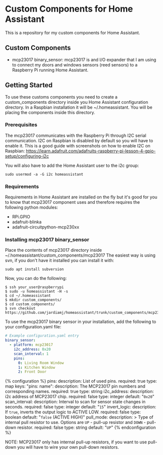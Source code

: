 # Custom Components for Home Assistant 

This is a repository for my custom components for Home Assistant.

## Custom Components
- mcp23017 binary_sensor:
  mcp23017 is and I/O expander that I am using to connect my doors and windows sensors (reed sensors) to a Raspberry Pi running Home Assistant.

## Getting Started

To use these customs components you need to create a custom_components directory inside you Home Assistant configuration directory. In a Raspbian installation it will be ~/.homeassistant.
You will be placing the components inside this directory.

### Prerequisites

The mcp23017 communicates with the Raspberry Pi through I2C serial communication. I2C on Raspbian is disabled by default so you will have to enable it.
This is a good guide with screenshots on how to enable I2C on Raspbian: https://learn.adafruit.com/adafruits-raspberry-pi-lesson-4-gpio-setup/configuring-i2c

You will also have to add the Home Assistant user to the i2c group:

```
sudo usermod -a -G i2c homeassistant
```
### Requirements

Requirements in Home Assistant are installed on the fly but it's good for you to know that mcp23017 component uses and therefore requires the following python modules:
- RPi.GPIO
- adafruit-blinka
- adafruit-circuitpython-mcp230xx

### Installing mcp23017 binary_sensor

Place the contents of mcp23017 directory inside ~/.homeassistant/custom_components/mcp23017
The easiest way is using svn, if you don't have it installed you can install it with:

```shell
sudo apt install subversion
```
Now, you can do the following:

```shell
$ ssh your_user@raspberrypi
$ sudo -u homeassistant -H -s
$ cd ~/.homeassistant
$ mkdir custom_components/
$ cd custom_components/
$ svn checkout https://github.com/jardiamj/homeassistant/trunk/custom_components/mcp23017
```
To use the mcp23017 binary sensor in your installation, add the following to your configuration.yaml file:

```yaml
# Example configuration.yaml entry
binary_sensor:
  - platform: mcp23017
    i2c_address: 0x20
    scan_interval: 1
    pins:
      0: Living Room Window
      1: Kitchen Window
      2: Front Door
```
{% configuration %}
pins:
  description: List of used pins.
  required: true
  type: map
  keys:
    "pins: name":
      description: The MCP23017 pin numbers and corresponding names.
      required: true
      type: string
i2c_address:
  description: i2c address of MCP23017 chip.
  required: false
  type: integer
  default: "`0x20`"
scan_interval:
  description: Interval to scan for sensor state changes in seconds.
  required: false
  type: integer
  default: "`15`"
invert_logic:
  description: If `true`, inverts the output logic to ACTIVE LOW.
  required: false
  type: boolean
  default: "`false` (ACTIVE HIGH)"
pull_mode:
  description: >
    Type of internal pull resistor to use.
    Options are `UP` - pull-up resistor and `DOWN` - pull-down resistor.
  required: false
  type: string
  default: "`UP`"
{% endconfiguration %}

NOTE: MCP23017 only has internal pull-up resistors, if you want to use pull-down you will have to wire your own pull-down resistors.

